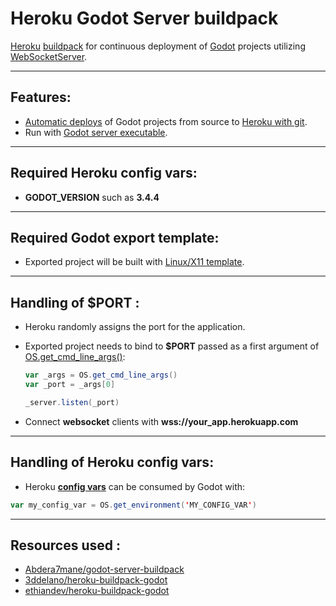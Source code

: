 # **Heroku Godot Server buildpack**

[Heroku](https://heroku.com) [buildpack](https://devcenter.heroku.com/articles/buildpacks) for continuous deployment of [Godot](https://godotengine.org) projects utilizing [WebSocketServer](https://docs.godotengine.org/en/stable/classes/class_websocketserver.html#class-websocketserver).

---
## Features:
- [Automatic deploys](https://devcenter.heroku.com/articles/github-integration#automatic-deploys) of Godot projects from source to [Heroku with git](https://devcenter.heroku.com/articles/git).
- Run with [Godot server executable](https://godotengine.org/download/server).


---
## Required Heroku config vars:
- **GODOT_VERSION** such as **3.4.4**
---
## Required Godot export template:
- Exported project will be built with [Linux/X11 template](https://docs.godotengine.org/en/stable/tutorials/export/exporting_for_linux.html?highlight=export%20template).
---
## Handling of **$PORT** :

- Heroku randomly assigns the port for the application.
- Exported project needs to bind to **$PORT** passed as a first argument of [OS.get_cmd_line_args()](https://docs.godotengine.org/en/stable/classes/class_os.html?highlight=OS#class-os-method-get-cmdline-args):

    ~~~scala
    var _args = OS.get_cmd_line_args()
    var _port = _args[0]

    _server.listen(_port)
    ~~~
- Connect **websocket** clients with **wss://your_app.herokuapp.com**
---
## Handling of Heroku **config vars**:
- Heroku [**config vars**](https://devcenter.heroku.com/articles/config-vars) can be consumed by Godot with:
~~~scala
var my_config_var = OS.get_environment('MY_CONFIG_VAR')
~~~

---
## Resources used :
- [Abdera7mane/godot-server-buildpack](https://github.com/Abdera7mane/godot-server-buildpack)
- [3ddelano/heroku-buildpack-godot](https://github.com/3ddelano/heroku-buildpack-godot)
- [ethiandev/heroku-buildpack-godot](https://github.com/lethiandev/heroku-buildpack-godot)



